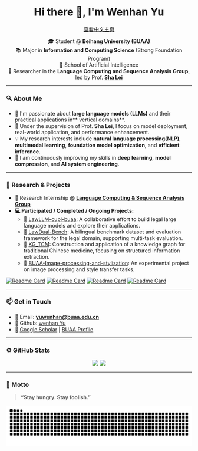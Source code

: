 <!--
 * @Author: Wenhan Yu
 * @LastEditTime: 2025-07-20 10:12:40
 * @Date: 2025-07-20 08:23:48
 * @Version: 1.0
 * @Description: 
-->
<!-- GitHub Profile README -->

<h1 align="center">Hi there 👋, I'm Wenhan Yu</h1>
<p align="center"><a href="./readme_zh.md">查看中文主页</a></p>

<p align="center">
🎓 Student @ <strong>Beihang University (BUAA)</strong><br>
📚 Major in <strong>Information and Computing Science</strong> (Strong Foundation Program)<br>
🏫 School of Artificial Intelligence<br>
🔬 Researcher in the <strong>Language Computing and Sequence Analysis Group</a></strong>, led by Prof. <strong><a href="https://shalei120.github.io">Sha Lei</strong></a><br>
</p>

---

<!-- ![Anurag's GitHub stats](https://github-readme-stats.vercel.app/api?username=yuwenhan07&count_private=0&theme=dracula&hide_title=false&include_all_commits=true&show_icons=true&card_width=100)
![Top Langs](https://github-readme-stats.vercel.app/api/top-langs/?username=yuwenhan07&layout=compact&theme=dracula&hide_title=0) -->



### 🔍 About Me

- 👋 I'm passionate about **large language models (LLMs)** and their practical applications in** vertical domains**.
- 🔬 Under the supervision of Prof. **Sha Lei**, I focus on model deployment, real-world application, and performance enhancement.
- 💡 My research interests include **natural language processing(NLP)**, **multimodal learning**, **foundation model optimization**, and **efficient inference**.
- 🌱 I am continuously improving my skills in **deep learning**, **model compression**, and **AI system engineering**.

---

### 🧠 Research & Projects

- 📄 Research Internship @ [**Language Computing & Sequence Analysis Group**](https://github.com/Lesca-Group)
- **💻 Participated / Completed / Ongoing Projects:**
  - 🔗 [LawLLM-cupl-buaa](https://github.com/yuwenhan07/LawLLM-cupl-buaa): A collaborative effort to build legal large language models and explore their applications.
  - 🔗 [LawDual-Bench](https://github.com/yuwenhan07/LawDual-Bench): A bilingual benchmark dataset and evaluation framework for the legal domain, supporting multi-task evaluation.
  - 🔗 [KG_TCM](https://github.com/yuwenhan07/KG_TCM): Construction and application of a knowledge graph for traditional Chinese medicine, focusing on structured information extraction.
  - 🔗 [BUAA-Image-processing-and-stylization](https://github.com/yuwenhan07/BUAA-Image-processing-and-stylization): An experimental project on image processing and style transfer tasks.

[![Readme Card](https://github-readme-stats.vercel.app/api/pin/?username=yuwenhan07&repo=LawLLM-cupl-buaa)](https://github.com/yuwenhan07/LawLLM-cupl-buaa)
[![Readme Card](https://github-readme-stats.vercel.app/api/pin/?username=yuwenhan07&repo=LawDual-Bench)](https://github.com/yuwenhan07/LawDual-Bench)
[![Readme Card](https://github-readme-stats.vercel.app/api/pin/?username=yuwenhan07&repo=KG_TCM)](https://github.com/yuwenhan07/KG_TCM)
[![Readme Card](https://github-readme-stats.vercel.app/api/pin/?username=yuwenhan07&repo=BUAA-Image-processing-and-stylization)](https://github.com/yuwenhan07/BUAA-Image-processing-and-stylization)

---

### 📫 Get in Touch

- 📨 Email: **yuwenhan@buaa.edu.cn**
- 📄 Github: [wenhan Yu](https://github.com/yuwenhan07)
- 🔗  [Google Scholar](https://scholar.google.com/citations?hl=zh-CN&user=bp2SG9MAAAAJ) | [BUAA Profile](https://www.buaa.edu.cn/)

---

### ⚙️ GitHub Stats

<p align="center">
  <picture>
    <source media="(prefers-color-scheme: dark)" srcset="https://github-profile-summary-cards.vercel.app/api/cards/profile-details?username=yuwenhan07&theme=dracula" />
    <source media="(prefers-color-scheme: light)" srcset="https://github-profile-summary-cards.vercel.app/api/cards/profile-details?username=yuwenhan07&theme=github" />
    <img src="https://github-profile-summary-cards.vercel.app/api/cards/profile-details?username=yuwenhan07&theme=github" />
  </picture>
  <img src="https://github-readme-stats.vercel.app/api/top-langs/?username=yuwenhan07&layout=compact&theme=default">
</p>



---

### 🌟 Motto

> **“Stay hungry. Stay foolish.”**

<picture>
  <source media="(prefers-color-scheme: dark)" srcset="https://raw.githubusercontent.com/yuwenhan07/yuwenhan07/output/github-contribution-grid-snake-dark.svg">
  <source media="(prefers-color-scheme: light)" srcset="https://raw.githubusercontent.com/yuwenhan07/yuwenhan07/output/github-contribution-grid-snake.svg">
  <img alt="github contribution grid snake animation" src="https://raw.githubusercontent.com/yuwenhan07/yuwenhan07/output/github-contribution-grid-snake.svg">
</picture>